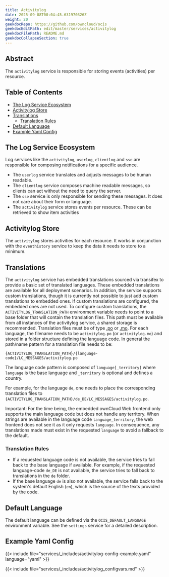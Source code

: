 ```yaml
---
title: Activitylog
date: 2025-09-08T00:04:45.631970326Z
weight: 20
geekdocRepo: https://github.com/owncloud/ocis
geekdocEditPath: edit/master/services/activitylog
geekdocFilePath: README.md
geekdocCollapseSection: true
---
```


<!-- Do not edit this file, it is autogenerated. Edit the service README.md instead -->

## Abstract


The `activitylog` service is responsible for storing events (activities) per resource.


## Table of Contents

* [The Log Service Ecosystem](#the-log-service-ecosystem)
* [Activitylog Store](#activitylog-store)
* [Translations](#translations)
  * [Translation Rules](#translation-rules)
* [Default Language](#default-language)
* [Example Yaml Config](#example-yaml-config)

## The Log Service Ecosystem

Log services like the `activitylog`, `userlog`, `clientlog` and `sse` are responsible for composing notifications for a specific audience.
  -   The `userlog` service translates and adjusts messages to be human readable.
  -   The `clientlog` service composes machine readable messages, so clients can act without the need to query the server.
  -   The `sse` service is only responsible for sending these messages. It does not care about their form or language.
  -   The `activitylog` service stores events per resource. These can be retrieved to show item activities

## Activitylog Store

The `activitylog` stores activities for each resource. It works in conjunction with the `eventhistory` service to keep the data it needs to store to a minimum.

## Translations

The `activitylog` service has embedded translations sourced via transifex to provide a basic set of translated languages. These embedded translations are available for all deployment scenarios. In addition, the service supports custom translations, though it is currently not possible to just add custom translations to embedded ones. If custom translations are configured, the embedded ones are not used. To configure custom translations, the `ACTIVITYLOG_TRANSLATION_PATH` environment variable needs to point to a base folder that will contain the translation files. This path must be available from all instances of the activitylog service, a shared storage is recommended. Translation files must be of type  [.po](https://www.gnu.org/software/gettext/manual/html_node/PO-Files.html#PO-Files) or [.mo](https://www.gnu.org/software/gettext/manual/html_node/Binaries.html). For each language, the filename needs to be `activitylog.po` (or `activitylog.mo`) and stored in a folder structure defining the language code. In general the path/name pattern for a translation file needs to be:

```text
{ACTIVITYLOG_TRANSLATION_PATH}/{language-code}/LC_MESSAGES/activitylog.po
```

The language code pattern is composed of `language[_territory]` where  `language` is the base language and `_territory` is optional and defines a country.

For example, for the language `de`, one needs to place the corresponding translation files to `{ACTIVITYLOG_TRANSLATION_PATH}/de_DE/LC_MESSAGES/activitylog.po`.

<!-- also see the notifications readme -->

Important: For the time being, the embedded ownCloud Web frontend only supports the main language code but does not handle any territory. When strings are available in the language code `language_territory`, the web frontend does not see it as it only requests `language`. In consequence, any translations made must exist in the requested `language` to avoid a fallback to the default.

### Translation Rules

*   If a requested language code is not available, the service tries to fall back to the base language if available. For example, if the requested language-code `de_DE` is not available, the service tries to fall back to translations in the `de` folder.
*   If the base language `de` is also not available, the service falls back to the system's default English (`en`),
which is the source of the texts provided by the code.

## Default Language

The default language can be defined via the `OCIS_DEFAULT_LANGUAGE` environment variable. See the `settings` service for a detailed description.
## Example Yaml Config
{{< include file="services/_includes/activitylog-config-example.yaml"  language="yaml" >}}

{{< include file="services/_includes/activitylog_configvars.md" >}}

